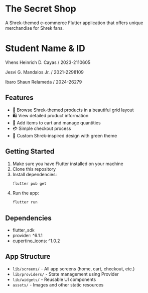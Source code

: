 # The Secret Shop

A Shrek-themed e-commerce Flutter application that offers unique merchandise for Shrek fans.

# Student Name & ID

Vhens Heinrich D. Cayas / 2023-2110605

Jesvi G. Mandalos Jr. / 2021-2298109

Ibaro Shaun Relameda / 2024-26279

## Features

- 🏪 Browse Shrek-themed products in a beautiful grid layout
- 🛍️ View detailed product information
- 🛒 Add items to cart and manage quantities
- 💳 Simple checkout process
- 🎨 Custom Shrek-inspired design with green theme

## Getting Started

1. Make sure you have Flutter installed on your machine
2. Clone this repository
3. Install dependencies:
   ```bash
   flutter pub get
   ```
4. Run the app:
   ```bash
   flutter run
   ```

## Dependencies

- flutter_sdk
- provider: ^6.1.1
- cupertino_icons: ^1.0.2

## App Structure

- `lib/screens/` - All app screens (home, cart, checkout, etc.)
- `lib/providers/` - State management using Provider
- `lib/widgets/` - Reusable UI components
- `assets/` - Images and other static resources
